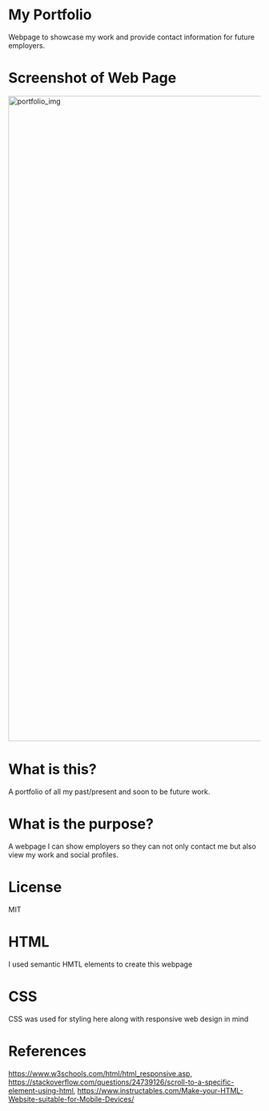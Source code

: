 # My Portfolio 
Webpage to showcase my work and provide contact information for future employers.

# Screenshot of Web Page
<img width="1286" alt="portfolio_img" src="https://user-images.githubusercontent.com/123614404/231238841-bb1654fa-8356-4f3e-a79b-9c23064a3108.png">



# What is this?
A portfolio of all my past/present and soon to be future work.

# What is the purpose?
A webpage I can show employers so they can not only contact me but also view my work and social profiles.
# License 
MIT 

# HTML
I used semantic HMTL elements to create this webpage

# CSS
CSS was used for styling here along with responsive web design in mind

# References 
https://www.w3schools.com/html/html_responsive.asp, https://stackoverflow.com/questions/24739126/scroll-to-a-specific-element-using-html, https://www.instructables.com/Make-your-HTML-Website-suitable-for-Mobile-Devices/
